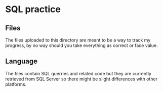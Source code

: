 # SQL practice

## Files

The files uploaded to this directory are meant to be a way to track my progress, by no way should you take everything as correct or face value.

## Language

The files contain SQL querries and related code but they are currently retrieved from SQL Server so there might be slight differences with other platforms.

